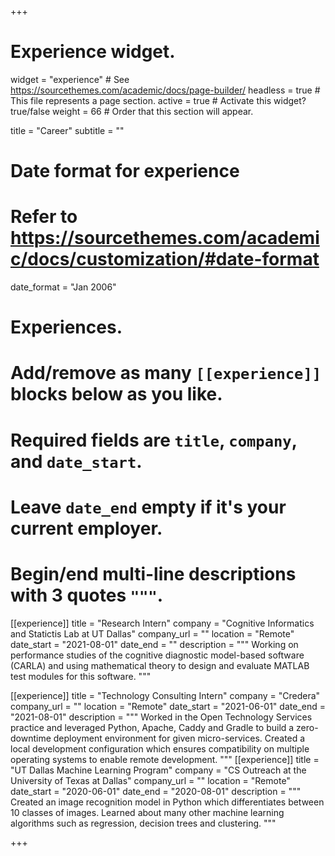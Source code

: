 +++
# Experience widget.
widget = "experience"  # See https://sourcethemes.com/academic/docs/page-builder/
headless = true  # This file represents a page section.
active = true  # Activate this widget? true/false
weight = 66  # Order that this section will appear.

title = "Career"
subtitle = ""

# Date format for experience
#   Refer to https://sourcethemes.com/academic/docs/customization/#date-format
date_format = "Jan 2006"

# Experiences.
#   Add/remove as many `[[experience]]` blocks below as you like.
#   Required fields are `title`, `company`, and `date_start`.
#   Leave `date_end` empty if it's your current employer.
#   Begin/end multi-line descriptions with 3 quotes `"""`.
[[experience]]
  title = "Research Intern"
  company = "Cognitive Informatics and Statictis Lab at UT Dallas"
  company_url = ""
  location = "Remote"
  date_start = "2021-08-01"
  date_end = ""
  description = """
  Working on performance studies of the cognitive diagnostic model-based software (CARLA) and using mathematical theory to design and evaluate MATLAB test modules for this 
  software.
  """

  
 [[experience]]
  title = "Technology Consulting Intern"
  company = "Credera"
  company_url = ""
  location = "Remote"
  date_start = "2021-06-01"
  date_end = "2021-08-01"
  description = """
  Worked in the Open Technology Services practice and leveraged Python, Apache, Caddy and Gradle to build a zero-downtime deployment environment for given micro-services. Created a local development configuration which ensures compatibility on multiple operating systems to enable remote development.
 """
[[experience]]
  title = "UT Dallas Machine Learning Program"
  company = "CS Outreach at the University of Texas at Dallas"
  company_url = ""
  location = "Remote"
  date_start = "2020-06-01"
  date_end = "2020-08-01"
  description = """
  Created an image recognition model in Python which differentiates between 10 classes of images. Learned about many other machine learning algorithms such as regression, decision trees and clustering.
  """

+++
